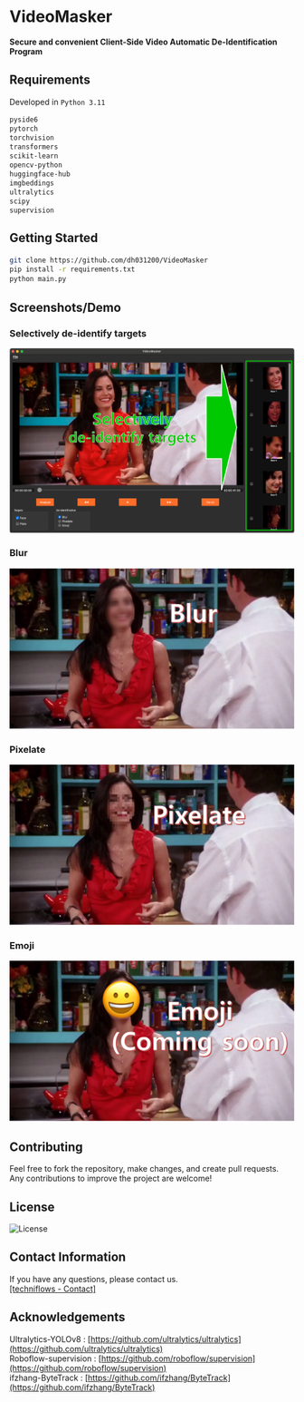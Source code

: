 # VideoMasker

**Secure and convenient Client-Side Video Automatic De-Identification Program**

## Requirements

Developed in `Python 3.11`
```text
pyside6
pytorch
torchvision
transformers
scikit-learn
opencv-python
huggingface-hub
imgbeddings
ultralytics
scipy
supervision
```

## Getting Started

```bash
git clone https://github.com/dh031200/VideoMasker
pip install -r requirements.txt
python main.py
```
## Screenshots/Demo

### Selectively de-identify targets

![Selectively](https://github.com/dh031200/VideoMasker/blob/main/assets/selectively.png)
### Blur

![Blur](https://github.com/dh031200/VideoMasker/blob/main/assets/blur.png)
### Pixelate

![Pixelate](https://github.com/dh031200/VideoMasker/blob/main/assets/pixelate.png)
### Emoji

![Emoji](https://github.com/dh031200/VideoMasker/blob/main/assets/emoji.png)

## Contributing

Feel free to fork the repository, make changes, and create pull requests. Any contributions to improve the project are welcome!

## License

![License](https://github.com/dh031200/VideoMasker/blob/main/LICENSE)

## Contact Information

If you have any questions, please contact us.
<br/>[[techniflows - Contact]](https://techniflows.com/en/contact/)

## Acknowledgements

Ultralytics-YOLOv8 : [https://github.com/ultralytics/ultralytics](https://github.com/ultralytics/ultralytics)<br/>
Roboflow-supervision : [https://github.com/roboflow/supervision](https://github.com/roboflow/supervision)<br/>
ifzhang-ByteTrack : [https://github.com/ifzhang/ByteTrack](https://github.com/ifzhang/ByteTrack)<br/>